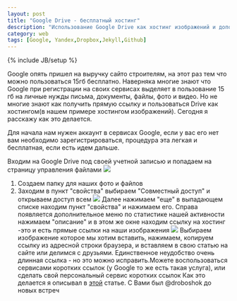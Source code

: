 ```yaml
---
layout: post
title: "Google Drive - бесплатный хостинг"
description: "Использование Google Drive как хостинг изображений и дополнительных файлов "
category: web
tags: [Google, Yandex,Dropbox,Jekyll,Github]
---
```

{% include JB/setup %}

Google опять пришел на выручку сайто строителям, на этот раз тем что можно пользоваться 15гб бесплатно. Наверняка многие знают что Google при регистрации на своих сервисах выделяет в пользование 15 гб на личные нужды письма, документы, файлы, фото и видео.<!--more--> Но не многие знают как получить прямую ссылку и пользоваться Drive как хостингом(в нашем примере хостингом изображений). Сегодня я расскажу как это делается.

Для начала нам нужен аккаунт в сервисах Google, если у вас его нет вам необходимо зарегистрироваться, процедура эта легкая и бесплатная, если есть идем дальше.

Входим на Google Drive под своей учетной записью и попадаем на страницу управления файлами
![](https://8bc7b4a24023d95543565908f8f2d66966095474.googledrive.com/host/0B7HxsJz8PULSdlpiMFJ3ZVhhR28/1639.png)
1. Создаем папку для наших фото и файлов
2. Заходим в пункт "свойства" выбираем "Совместный доступ" и открываем доступ всем
![](https://8bc7b4a24023d95543565908f8f2d66966095474.googledrive.com/host/0B7HxsJz8PULSdlpiMFJ3ZVhhR28/%D0%9C%D0%BE%D0%B9%20%D0%B4%D0%B8%D1%81%D0%BA%20%E2%80%93%20%D0%94%D0%B8%D1%81%D0%BA%20Google_20140826171831.png)
Далее нажимаем "еще" в выпадающем списке находим пункт "свойства" и нажимаем его. Справа появляется дополнительное меню по статистике нашей активности нажимаем "описание" и в этом же окне находим ссылку на хостинг -это и есть прямые ссылки на наши изображения
![](https://8bc7b4a24023d95543565908f8f2d66966095474.googledrive.com/host/0B7HxsJz8PULSdlpiMFJ3ZVhhR28/%D0%9C%D0%BE%D0%B9%20%D0%B4%D0%B8%D1%81%D0%BA%20%E2%80%93%20%D0%94%D0%B8%D1%81%D0%BA%20Google_20140826171919.png)
Выбираем изображение которое мы хотим вставить, нажимаем, копируем ссылку из адресной строки браузера, и вставляем в свою статью на сайте или делимся с друзьями.
Единственное неудобство очень длинная ссылка - но это можно исправить.Можете воспользоваться сервисами коротких ссылок (у Google то же есть такая услуга), или сделать свой персональный сервис коротких ссылок Как это делается я описывал в [этой](http://droboshok.github.io/web/shortlink.html) статье.
С Вами был @droboshok до новых встреч 
 